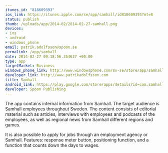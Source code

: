 ```yaml
--- 
itunes_id: "818609393"
ios_link: https://itunes.apple.com/se/app/samhall/id818609393?mt=8
status: publish
thumb: /uploads/app/2014-02/2014-02-27-samhall.png
devices: 
- ios
- android
- windows_phone
email: patrik.adolfsson@spoon.se
permalink: /app/samhall
date: 2014-02-27 09:18:56.354637 +00:00
type: app
targetMarket: Business
windows_phone_link: http://www.windowsphone.com/sv-se/store/app/samhall/86ddc7eb-0e44-47d9-8cd6-552247372ada
developer_link: http://www.patrikadolfsson.com
title: Samhall
android_link: https://play.google.com/store/apps/details?id=com.samhall.app&hl=sv
developer: Spoon Publishing
---
```


The app contains internal information from Samhall. The target audience is Samhall employees throughout Sweden. The content consists of editorial material such as articles, interviews with employees and podcasts of the employees, as well as regional news from Samhall different regions and games. 

It is also possible to apply for jobs through an employment agency or Samhall. 
Features: response meter button, positioning function, and a function that counts down the days to wages.

